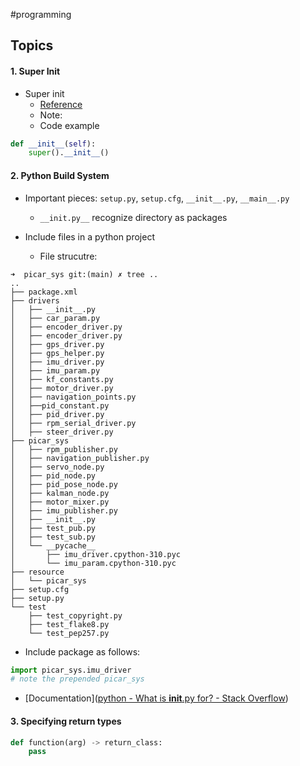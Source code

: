 #programming 

## Topics

#### 1. Super Init

- Super init
	- [Reference](https://stackoverflow.com/questions/576169/understanding-python-super-with-init-methods)
	- Note: 
	- Code example
```python
def __init__(self):
	super().__init__()
```

#### 2. Python Build System

- Important pieces: `setup.py`, `setup.cfg`, `__init__.py`, `__main__.py`
	- `__init.py__` recognize directory as packages

- Include files in a python project
	- File strucutre:
```Shell
➜  picar_sys git:(main) ✗ tree ..
..
├── package.xml
├── drivers
│   ├── __init__.py
│   ├── car_param.py
│   ├── encoder_driver.py
│   ├── encoder_driver.py
│   ├── gps_driver.py
│   ├── gps_helper.py
│   ├── imu_driver.py
│   ├── imu_param.py
│   ├── kf_constants.py
│   ├── motor_driver.py
│   ├── navigation_points.py
│   ├──pid_constant.py
│   ├── pid_driver.py
│   ├── rpm_serial_driver.py
│   ├── steer_driver.py
├── picar_sys
│   ├── rpm_publisher.py
│   ├── navigation_publisher.py
│   ├── servo_node.py
│   ├── pid_node.py
│   ├── pid_pose_node.py
│   ├── kalman_node.py
│   ├── motor_mixer.py
│   ├── imu_publisher.py
│   ├── __init__.py
│   ├── test_pub.py
│   ├── test_sub.py
│   └── __pycache__
│       ├── imu_driver.cpython-310.pyc
│       └── imu_param.cpython-310.pyc
├── resource
│   └── picar_sys
├── setup.cfg
├── setup.py
└── test
    ├── test_copyright.py
    ├── test_flake8.py
    └── test_pep257.py
```

- Include package as follows:
```python
import picar_sys.imu_driver
# note the prepended picar_sys 
```
- [Documentation]([python - What is __init__.py for? - Stack Overflow](https://stackoverflow.com/questions/448271/what-is-init-py-for))

#### 3. Specifying return types

```python
def function(arg) -> return_class:
	pass
```

